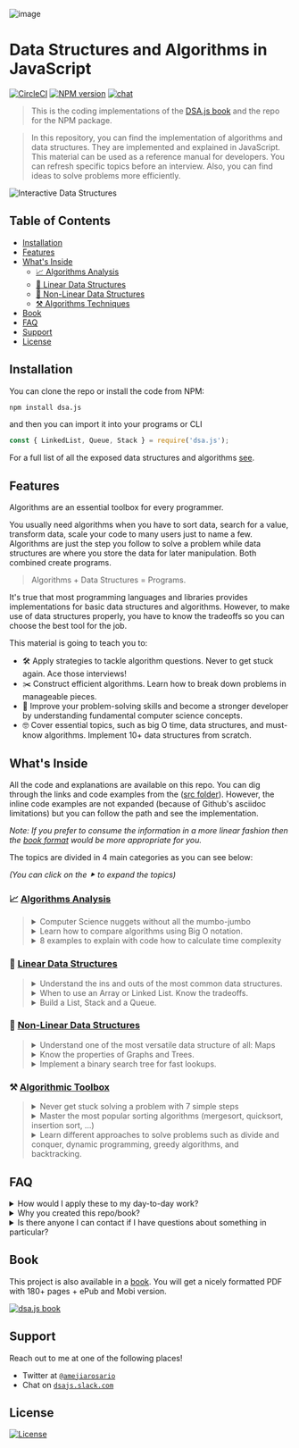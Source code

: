 ![image](https://user-images.githubusercontent.com/418605/59557258-10742880-8fa3-11e9-84fb-4d66a9d89faa.png)

# Data Structures and Algorithms in JavaScript

[![CircleCI](https://img.shields.io/circleci/build/github/amejiarosario/dsa.js-data-structures-and-algorithms-in-javascript/master.svg)](https://circleci.com/gh/amejiarosario/dsa.js-data-structures-and-algorithms-in-javascript) [![NPM version](https://badge.fury.io/js/dsa.js.svg)](https://badge.fury.io/js/dsa.js) [![chat](https://dsajs-slackin.herokuapp.com/badge.svg)](https://dsajs-slackin.herokuapp.com)

> This is the coding implementations of the [DSA.js book](https://books.adrianmejia.com/dsajs-data-structures-algorithms-javascript/) and the repo for the NPM package.

> In this repository, you can find the implementation of algorithms and data structures. They are implemented and explained in JavaScript. This material can be used as a reference manual for developers. You can refresh specific topics before an interview. Also, you can find ideas to solve problems more efficiently.

<!-- (Check out the Time Complexity Cheatsheet) -->


<!--
[![CircleCI](https://circleci.com/gh/amejiarosario/dsa.js-data-structures-and-algorithms-in-javascript.svg?style=svg)](https://circleci.com/gh/amejiarosario/dsa.js-data-structures-and-algorithms-in-javascript)
[![Code Style Airbnb](https://img.shields.io/badge/code%20style-Airbnb-brightgreen.svg)](https://github.com/airbnb/javascript)
[![PRs Welcome](https://img.shields.io/badge/PRs-welcome-brightgreen.svg)](http://makeapullrequest.com)
[![ProductHunt](https://img.shields.io/badge/product%20hunt-vote-orange.svg)](https://www.producthunt.com/posts/dsa-js)
https://bundlephobia.com/result?p=dsa.js
https://img.shields.io/bundlephobia/min/dsa.js.svg - 16.7kB
https://img.shields.io/github/repo-size/amejiarosario/dsa.js.svg - 98.1 MB
-->

![Interactive Data Structures](https://user-images.githubusercontent.com/418605/46118890-ba721180-c1d6-11e8-82bc-6a671428b422.png)
<!-- [](https://embed.kumu.io/85f1a4de5fb8430a10a1bf9c5118e015) -->


## Table of Contents

<!-- START doctoc generated TOC please keep comment here to allow auto update -->
<!-- DON'T EDIT THIS SECTION, INSTEAD RE-RUN doctoc TO UPDATE -->


- [Installation](#installation)
- [Features](#features)
- [What's Inside](#whats-inside)
  - [📈 Algorithms Analysis](#-algorithms-analysis)
  - [🥞 Linear Data Structures](#-linear-data-structures)
  - [🌲 Non-Linear Data Structures](#-non-linear-data-structures)
  - [⚒ Algorithms Techniques](#%E2%9A%92-algorithms-techniques)
- [Book](#book)
- [FAQ](#faq)
- [Support](#support)
- [License](#license)


<!-- END doctoc generated TOC please keep comment here to allow auto update -->


## Installation

You can clone the repo or install the code from NPM:

```sh
npm install dsa.js
```

and then you can import it into your programs or CLI

```js
const { LinkedList, Queue, Stack } = require('dsa.js');
```

For a full list of all the exposed data structures and algorithms [see](src/index.js).


## Features

Algorithms are an essential toolbox for every programmer.

You usually need algorithms when you have to sort data, search for a value, transform data, scale your code to many users just to name a few.
Algorithms are just the step you follow to solve a problem while data structures are where you store the data for later manipulation. Both combined create programs.

> Algorithms + Data Structures = Programs.

It's true that most programming languages and libraries provides implementations for basic data structures and algorithms.
However, to make use of data structures properly, you have to know the tradeoffs so you can choose the best tool for the job.

This material is going to teach you to:

- 🛠 Apply strategies to tackle algorithm questions. Never to get stuck again. Ace those interviews!
- ✂️ Construct efficient algorithms. Learn how to break down problems in manageable pieces.
- 🧠 Improve your problem-solving skills and become a stronger developer by understanding fundamental computer science concepts.
- 🤓 Cover essential topics, such as big O time, data structures, and must-know algorithms. Implement 10+ data structures from scratch.

## What's Inside

All the code and explanations are available on this repo. You can dig through the links and code examples from the ([src folder](src)). However, the inline code examples are not expanded (because of Github's asciidoc limitations) but you can follow the path and see the implementation.

_Note: If you prefer to consume the information in a more linear fashion then the [book format](https://books.adrianmejia.com/dsajs-data-structures-algorithms-javascript/) would be more appropriate for you._

The topics are divided in 4 main categories as you can see below:

_(You can click on the ⯈ to expand the topics)_

### 📈 [Algorithms Analysis](book/part01-algorithms-analysis.asc)

<!-- - Computer Science nuggets without all the mumbo-jumbo.
- Learn how to compare algorithms using Big O notation.
- 8 examples to explain with code how to calculate time complexity. -->

<blockquote>

<details>
  <summary>
    Computer Science nuggets without all the mumbo-jumbo
  </summary>

---

### [Computer Science nuggets without all the mumbo-jumbo](book/content/part01/algorithms-analysis.asc)

#### Learn to calculate run time from code examples

![Translating lines of code to an approximate number of operations](book/images/image4.png)

---

</details>

<details>
  <summary>
    Learn how to compare algorithms using Big O notation.
  </summary>

---

### [Learn how to compare algorithms using Big O notation.](book/content/part01/big-o-examples.asc#finding-if-an-array-is-empty)

#### Comparing algorithms using Big O notation

Let's say you want to find the duplicates on an array.
Using Big O notation we can compare different implementations that do exactly the same but
they take different time to complete.

- [Optimal solution using a map](book/content/part01/big-o-examples.asc#linear-example)
- [Finding duplicates in an array (naïve approach)](book/content/part01/big-o-examples.asc#quadratic-example)

---

</details>

<details>
  <summary>
    8 examples to explain with code how to calculate time complexity
  </summary>

---

[8 examples to explain with code how to calculate time complexity](book/content/part01/big-o-examples.asc#summary)

#### Most common time complexities

[![image](https://user-images.githubusercontent.com/418605/59617342-2a715080-90f4-11e9-9de9-9315fb0133f9.png)](book/content/part01/big-o-examples.asc#summary)

<!-- - Constant time: _O(1)_
- Logarithmic time: _O(log n)_
- Linear time: _O(n)_
- Linearithmic time: _O(n log n)_
- Quadratic time: _O(n^2^)_
- Cubic time: _O(n^3^)_
- Exponential time: _O(2^n^)_
- Factorial time: _O(n!)_ -->

#### Time complexity graph

![Most common time complexities](book/images/image5.png)

---

</details>
</blockquote>

### 🥞 [Linear Data Structures](book/part02-linear-data-structures.asc)

<!-- - Understand the ins and outs of the most common data structures.
- When to use an Array or Linked List. Know the tradeoffs.
- Build a Stack and a Queue from scratch. -->

<blockquote>

  <details>
    <summary>
      Understand the ins and outs of the most common data structures.
    </summary>

---

#### [Understand the ins and outs of the most common data structures](book/part02-linear-data-structures.asc)


- [Arrays](book/content/part02/array.asc): Built-in in most languages so not implemented here. [Array Time complexity](book/content/part02/array.asc#array-complexity)
    <!-- [Post](https://adrianmejia.com/blog/2018/04/28/data-structures-time-complexity-for-beginners-arrays-hashmaps-linked-lists-stacks-queues-tutorial/#Array). -->

- [Linked List](book/content/part02/linked-list.asc): each data node has a link to the next (and
    previous).
    [Code](src/data-structures/linked-lists/linked-list.js)
    |
    [Linked List Time Complexity](book/content/part02/linked-list.asc#linked-list-complexity-vs-array-complexity)
    <!-- [Post](https://adrianmejia.com/blog/2018/04/28/data-structures-time-complexity-for-beginners-arrays-hashmaps-linked-lists-stacks-queues-tutorial/#Linked-Lists) -->

- [Queue](book/content/part02/queue.asc): data flows in a "first-in, first-out" (FIFO) manner.
    [Code](src/data-structures/queues/queue.js)
    |
    [Queue Time Complexity](book/content/part02/queue.asc#queue-complexity)
    <!-- [Post](https://adrianmejia.com/blog/2018/04/28/data-structures-time-complexity-for-beginners-arrays-hashmaps-linked-lists-stacks-queues-tutorial/#Queues) -->

- [Stack](book/content/part02/stack.asc): data flows in a "last-in, first-out" (LIFO) manner.
    [Code](src/data-structures/stacks/stack.js)
    |
    [Stack Time Complexity](book/content/part02/stack.asc#stack-complexity)
    <!-- [Post](https://adrianmejia.com/blog/2018/04/28/data-structures-time-complexity-for-beginners-arrays-hashmaps-linked-lists-stacks-queues-tutorial/#Stacks) -->

---

  </details>
  <details>
    <summary>
      When to use an Array or Linked List. Know the tradeoffs.
    </summary>

---

#### [When to use an Array or Linked List. Know the tradeoffs](book/content/part02/array-vs-list-vs-queue-vs-stack.asc)

Use Arrays when…
- You need to access data in random order fast (using an index).
- Your data is multi-dimensional (e.g., matrix, tensor).

Use Linked Lists when:
- You will access your data sequentially.
- You want to save memory and only allocate memory as you need it.
- You want constant time to remove/add from extremes of the list.

---

  </details>
  <details>
    <summary>
      Build a List, Stack and a Queue.
    </summary>

  ---

  #### [Build a List, Stack and a Queue from scratch](book/part02-linear-data-structures.asc)

  Build any of these data structures from scratch:
  - [Linked List](src/data-structures/linked-lists/linked-list.js)
  - [Stack](src/data-structures/stacks/stack.js)
  - [Queue](src/data-structures/queues/queue.js)

  ---

  </details>
</blockquote>

### 🌲 [Non-Linear Data Structures](book/part03-graph-data-structures.asc)
<!-- - Understand one of the most versatile data structure of all: Maps -->
<!-- - Know the properties of Graphs and Trees. -->
<!-- - Implement a binary search tree for fast lookups. -->

<blockquote>
  <details>
    <summary>
      Understand one of the most versatile data structure of all: Maps
    </summary>

---

#### [HashMaps](book/content/part03/map.asc)

Learn how to implement different types of Maps such as:
- [HashMap](book/content/part03/hashmap.asc)
- [TreeMap](book/content/part03/treemap.asc)

Also, [learn the difference between the different Maps implementations](book/content/part03/time-complexity-graph-data-structures.asc):

- `HashMap` is more time-efficient. A `TreeMap` is more space-efficient.
- `TreeMap` search complexity is *O(log n)*, while an optimized `HashMap` is *O(1)* on average.
- `HashMap`’s keys are in insertion order (or random depending in the implementation). `TreeMap`’s keys are always sorted.
- `TreeMap` offers some statistical data for free such as: get minimum, get maximum, median, find ranges of keys. `HashMap` doesn’t.
- `TreeMap` has a guarantee always an *O(log n)*, while `HashMap`s has an amortized time of *O(1)* but in the rare case of a rehash, it would take an *O(n)*.

---

  </details>

  <details>
    <summary>
    Know the properties of Graphs and Trees.
    </summary>

---

#### [Know the properties of Graphs and Trees](book/part03-graph-data-structures.asc)

##### [Graphs](book/content/part03/graph.asc)

Know all the graphs properties with many images and illustrations.

![graph example with USA airports](book/images/image46.png)

 **Graphs**: data **nodes** that can have a connection or **edge** to
    zero or more adjacent nodes. Unlike trees, nodes can have multiple
    parents, loops.
    [Code](src/data-structures/graphs/graph.js)
    |
    [Graph Time Complexity](book/content/part03/graph.asc#graph-complexity)

#### [Trees](book/content/part03/tree-intro.asc)

Learn all the different kinds of trees and its properties.

![tree data structure properties](book/images/image31.jpg)

- **Trees**: data nodes has zero or more adjacent nodes a.k.a.
    children. Each node can only have one parent node otherwise is a
    graph not a tree.
    [Code](src/data-structures/trees)
    |
    [Docs](book/content/part03/tree-intro.asc)
    <!-- [Post](https://adrianmejia.com/blog/2018/06/11/data-structures-for-beginners-trees-binary-search-tree-tutorial/) -->

    - **Binary Trees**: same as tree but only can have two children at
        most.
        [Code](src/data-structures/trees)
        |
        [Docs](book/content/part03/tree-intro.asc#binary-tree)
        <!-- [Post](https://adrianmejia.com/blog/2018/06/11/data-structures-for-beginners-trees-binary-search-tree-tutorial/#Binary-Trees) -->

    - **Binary Search Trees** (BST): same as binary tree, but the
        nodes value keep this order `left < parent < right`.
        [Code](src/data-structures/trees/binary-search-tree.js)
        |
        [BST Time complexity](book/content/part03/binary-search-tree.asc#tree-complexity)
        <!-- [Post](https://adrianmejia.com/blog/2018/06/11/data-structures-for-beginners-trees-binary-search-tree-tutorial/#Binary-Search-Tree-BST) -->

    - **AVL Trees**: Self-balanced BST to maximize look up time.
        [Code](src/data-structures/trees/avl-tree.js)
        |
        [AVL Tree docs](book/C-AVL-tree.asc)
        |
        [Self-balancing & tree rotations docs](book/B-self-balancing-binary-search-trees.asc)
        <!-- [Post](https://adrianmejia.com/blog/2018/07/16/self-balanced-binary-search-trees-with-avl-tree-data-structure-for-beginners/) -->

    - **Red-Black Trees**: Self-balanced BST more loose than AVL to
        maximize insertion speed.
        [Code](src/data-structures/trees/red-black-tree.js)

---

  </details>

  <details>
    <summary>
      Implement a binary search tree for fast lookups.
    </summary>

---

#### [Implement a binary search tree for fast lookups](book/content/part03/binary-search-tree.asc)

- Learn how to add/remove/update values in a tree:
![inserting node in a tree](book/images/image36.png)

- [How to make a tree balanced?](book/B-self-balancing-binary-search-trees.asc)

From unbalanced BST to balanced BST
```
1                           2
  \                       /   \
   2        =>           1     3
    \
     3
```


---

  </details>
</blockquote>

### ⚒ [Algorithmic Toolbox](book/part04-algorithmic-toolbox.asc)

<!-- - Never get stuck solving a problem with 7 simple steps. -->
<!-- - Master the most popular sorting algorithms (mergesort, quicksort, insertion sort, ...) -->
<!-- - Learn different approaches to solve problems such as divide and conquer, dynamic programming, greedy algorithms, and backtracking. -->

<blockquote>
  <details>
    <summary>
      Never get stuck solving a problem with 7 simple steps
    </summary>

---

#### [Never get stuck solving a problem with 7 simple steps](book/part04-algorithmic-toolbox.asc)

1. Understand the problem
1. Build a simple example (no edge cases yet)
1. Brainstorm solutions (greedy algorithm, Divide and Conquer, Backtracking, brute force)
1. Test your solution on the simple example (mentally)
1. Optimize the solution
1. Write Code, yes, now you can code.
1. Test your written code

Full details [here](book/part04-algorithmic-toolbox.asc)

---

  </details>
  <details>
    <summary>
      Master the most popular sorting algorithms (mergesort, quicksort, insertion sort, ...)
    </summary>

---

#### [Master the most popular sorting algorithms](book/content/part04/sorting-algorithms.asc)

We are going to explore three basic sorting algorithms O(n2) which have low overhead:
  - Bubble Sort.
    [Code](src/algorithms/sorting/bubble-sort.js)
    |
    [Docs](book/content/part04/bubble-sort.asc)

  - Insertion Sort.
    [Code](src/algorithms/sorting/insertion-sort.js)
    |
    [Docs](book/content/part04/insertion-sort.asc)

  - Selection Sort.
    [Code](src/algorithms/sorting/selection-sort.js)
    |
    [Docs](book/content/part04/selection-sort.asc)

and then discuss efficient sorting algorithms O(n log n) such as:
  - Merge Sort.
    [Code](src/algorithms/sorting/merge-sort.js)
    |
    [Docs](book/content/part04/merge-sort.asc)

  - Quick sort.
    [Code](src/algorithms/sorting/quick-sort.js)
    |
    [Docs](book/content/part04/quick-sort.asc)

---

  </details>
  <details>
    <summary>
      Learn different approaches to solve problems such as divide and conquer, dynamic programming, greedy algorithms, and backtracking.
    </summary>

---

#### [Learn different approaches to solve algorithmic problems](book/part04-algorithmic-toolbox.asc)

We are going to discuss the following techniques for solving algorithms problems:
- [Greedy Algorithms](book/content/part04/greedy-algorithms.asc): makes greedy choices using heuristics to find the best solution without looking back.
- [Dynamic Programming](book/content/part04/dynamic-programming.asc): a technique for speeding up recursive algorithms when there are many _overlapping subproblems_. It uses _memoization_ to avoid duplicating work.
- [Divide and Conquer](book/content/part04/divide-and-conquer.asc): _divide_ problems into smaller pieces, _conquer_ each subproblem and then _join_ the results.
- [Backtracking](book/content/part04/backtracking.asc): search _all (or some)_ possible paths. However, it stops and _go back_ as soon as notice the current solution is not working.
- _Brute Force_: generate all possible solutions and tries all of them. (Use it as a last resort or as the starting point to optimize it with other techniques).

---

  </details>
</blockquote>

## FAQ

<details>
    <summary>How would I apply these to my day-to-day work?</summary>
    <p>
    As a programmer, we have to solve problems every day. If you want to solve problems well, then it's good to
    know about a broad range of solutions. A lot of times, it's more efficient to learn existing resources than
    stumble upon the answer yourself. The more tools and practice you have, the better. This book helps you
    understand the tradeoffs among data structures and reason about algorithms performance.
    </p>
</details>

<details>
    <summary>Why you created this repo/book?</summary>
    <p>
        There are not many books about Algorithms in JavaScript. This material fills the gap.
        Also, it's good practice :)
    </p>
</details>

<details>
    <summary>Is there anyone I can contact if I have questions about something in particular?
    </summary>
    <p>
    Yes, open an issue or ask questions on the [slack channel](https://dsajs-slackin.herokuapp.com).
    </p>
</details>

## Book

This project is also available in a [book](https://books.adrianmejia.com/dsajs-data-structures-algorithms-javascript/). You will get a nicely formatted PDF with 180+ pages + ePub and Mobi version.

[![dsa.js book](https://books.adrianmejia.com/dsajs-data-structures-algorithms-javascript/img/dsajs-cover-320h2.png)](https://books.adrianmejia.com/dsajs-data-structures-algorithms-javascript/)

## Support

Reach out to me at one of the following places!

- Twitter at <a href="http://twitter.com/amejiarosario" target="_blank">`@amejiarosario`</a>
- Chat on <a href="https://dsajs-slackin.herokuapp.com" target="_blank">`dsajs.slack.com`</a>

## License

[![License](https://img.shields.io/:license-mit-blue.svg?style=flat-square)](LICENSE)
